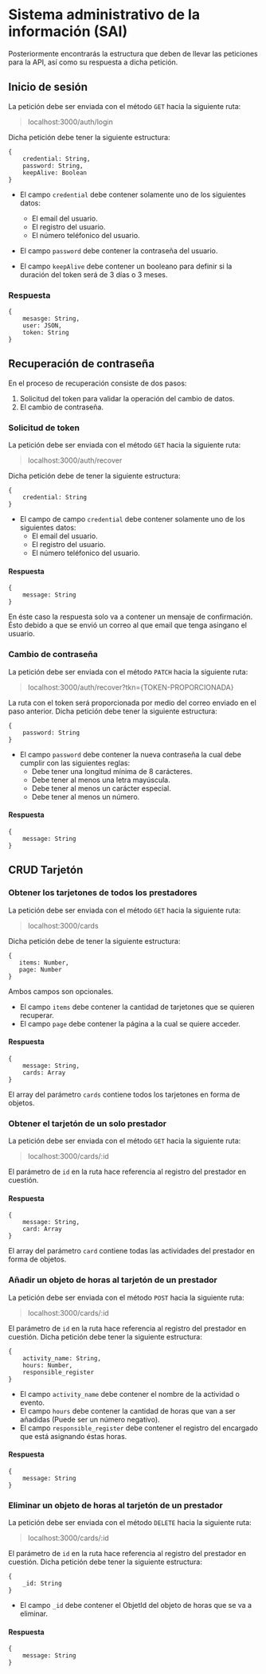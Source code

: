 # Sistema administrativo de la información (SAI)
Posteriormente encontrarás la estructura que deben de llevar las peticiones para la API, así como su respuesta a dicha petición.
<!-- -------------------------------------------------- -->
## Inicio de sesión
La petición debe ser enviada con el método `GET` hacia la siguiente ruta:
>localhost:3000/auth/login

Dicha petición debe tener la siguiente estructura:
```
{
    credential: String,
    password: String,
    keepAlive: Boolean
}
```
- El campo `credential` debe contener solamente uno de los siguientes datos:
    - El email del usuario.
    - El registro del usuario.
    - El número teléfonico del usuario.

- El campo `password` debe contener la contraseña del usuario.

- El campo `keepAlive` debe contener un booleano para definir si la duración del token será de 3 días o 3 meses.

### Respuesta
```
{
    mesasge: String,
    user: JSON,
    token: String
}
```

<!-- -------------------------------------------------- -->
## Recuperación de contraseña
En el proceso de recuperación consiste de dos pasos:
1. Solicitud del token para validar la operación del cambio de datos.
2. El cambio de contraseña.

### Solicitud de token
La petición debe ser enviada con el método `GET` hacia la siguiente ruta:
>localhost:3000/auth/recover

Dicha petición debe de tener la siguiente estructura:
```
{
    credential: String
}
```
- El campo de campo `credential` debe contener solamente uno de los siguientes datos:
    - El email del usuario.
    - El registro del usuario.
    - El número teléfonico del usuario.

#### Respuesta
```
{
    message: String
}
```
En éste caso la respuesta solo va a contener un mensaje de confirmación. Ésto debido a que se envió un correo al que email que tenga asingano el usuario.

### Cambio de contraseña
La petición debe ser enviada con el método `PATCH` hacia la siguiente ruta:
>localhost:3000/auth/recover?tkn={TOKEN-PROPORCIONADA}

La ruta con el token será proporcionada por medio del correo enviado en el paso anterior.
Dicha petición debe tener la siguiente estructura:
```
{
    password: String
}
```
- El campo `password` debe contener la nueva contraseña la cual debe cumplir con las siguientes reglas:
    - Debe tener una longitud mínima de 8 carácteres.
    - Debe tener al menos una letra mayúscula.
    - Debe tener al menos un carácter especial.
    - Debe tener al menos un número.

#### Respuesta
```
{
    message: String
}
```

<!-- -------------------------------------------------- -->
## CRUD Tarjetón
### Obtener los tarjetones de todos los prestadores
La petición debe ser enviada con el método `GET` hacia la siguiente ruta:
>localhost:3000/cards

Dicha petición debe de tener la siguiente estructura:
```
{
   items: Number,
   page: Number 
}
```
Ambos campos son opcionales.
- El campo `items` debe contener la cantidad de tarjetones que se quieren recuperar.
- El campo `page` debe contener la página a la cual se quiere acceder.
#### Respuesta
```
{
    message: String,
    cards: Array
}
```
El array del parámetro `cards` contiene todos los tarjetones en forma de objetos.
### Obtener el tarjetón de un solo prestador
La petición debe ser enviada con el método `GET` hacia la siguiente ruta:
>localhost:3000/cards/:id

El parámetro de `id` en la ruta hace referencia al registro del prestador en cuestión.
#### Respuesta
```
{
    message: String,
    card: Array
}
```
El array del parámetro `card` contiene todas las actividades del prestador en forma de objetos.
### Añadir un objeto de horas al tarjetón de un prestador
La petición debe ser enviada con el método `POST` hacia la siguiente ruta:
>localhost:3000/cards/:id

El parámetro de `id` en la ruta hace referencia al registro del prestador en cuestión.
Dicha petición debe tener la siguiente estructura:
```
{
    activity_name: String,
    hours: Number,
    responsible_register
}
```
- El campo `activity_name` debe contener el nombre de la actividad o evento.
- El campo `hours` debe contener la cantidad de horas que van a ser añadidas (Puede ser un número negativo).
- El campo `responsible_register` debe contener el registro del encargado que está asignando éstas horas.
#### Respuesta
```
{
    message: String
}
```
### Eliminar un objeto de horas al tarjetón de un prestador
La petición debe ser enviada con el método `DELETE` hacia la siguiente ruta:
>localhost:3000/cards/:id

El parámetro de `id` en la ruta hace referencia al registro del prestador en cuestión.
Dicha petición debe tener la siguiente estructura:
```
{
    _id: String
}
```
- El campo `_id` debe contener el ObjetId del objeto de horas que se va a eliminar.
#### Respuesta
```
{
    message: String
}
```
<!-- -------------------------------------------------- -->